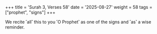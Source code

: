 +++
title = 'Surah 3, Verses 58'
date = '2025-08-27'
weight = 58
tags = ["prophet", "signs"]
+++

We recite ˹all˺ this to you ˹O Prophet˺ as one of the signs and ˹as˺ a wise reminder.